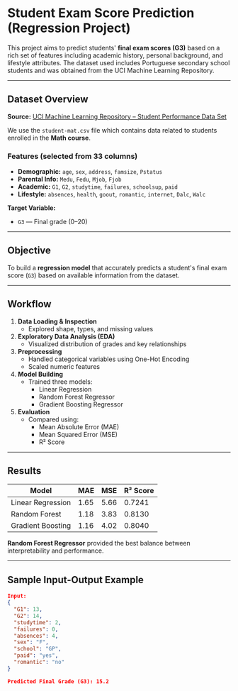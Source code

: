 # Student Exam Score Prediction (Regression Project)

This project aims to predict students' **final exam scores (G3)** based on a rich set of features including academic history, personal background, and lifestyle attributes. The dataset used includes Portuguese secondary school students and was obtained from the UCI Machine Learning Repository.

---

## Dataset Overview

**Source:** [UCI Machine Learning Repository – Student Performance Data Set](https://archive.ics.uci.edu/ml/datasets/Student+Performance)

We use the `student-mat.csv` file which contains data related to students enrolled in the **Math course**.

### Features (selected from 33 columns)

- **Demographic:** `age`, `sex`, `address`, `famsize`, `Pstatus`
- **Parental Info:** `Medu`, `Fedu`, `Mjob`, `Fjob`
- **Academic:** `G1`, `G2`, `studytime`, `failures`, `schoolsup`, `paid`
- **Lifestyle:** `absences`, `health`, `goout`, `romantic`, `internet`, `Dalc`, `Walc`

**Target Variable:**  
- `G3` — Final grade (0–20)

---

## Objective

To build a **regression model** that accurately predicts a student's final exam score (`G3`) based on available information from the dataset.

---

## Workflow

1. **Data Loading & Inspection**
   - Explored shape, types, and missing values
2. **Exploratory Data Analysis (EDA)**
   - Visualized distribution of grades and key relationships
3. **Preprocessing**
   - Handled categorical variables using One-Hot Encoding
   - Scaled numeric features
4. **Model Building**
   - Trained three models:
     - Linear Regression
     - Random Forest Regressor
     - Gradient Boosting Regressor
5. **Evaluation**
   - Compared using:
     - Mean Absolute Error (MAE)
     - Mean Squared Error (MSE)
     - R² Score

---

## Results

| Model                | MAE   | MSE   | R² Score |
|---------------------|-------|-------|----------|
| Linear Regression    | 1.65  | 5.66  | 0.7241   |
| Random Forest        | 1.18  | 3.83  | 0.8130   |
| Gradient Boosting    | 1.16  | 4.02  | 0.8040   |

**Random Forest Regressor** provided the best balance between interpretability and performance.

---

## Sample Input-Output Example

```json
Input:
{
  "G1": 13,
  "G2": 14,
  "studytime": 2,
  "failures": 0,
  "absences": 4,
  "sex": "F",
  "school": "GP",
  "paid": "yes",
  "romantic": "no"
}

Predicted Final Grade (G3): 15.2
